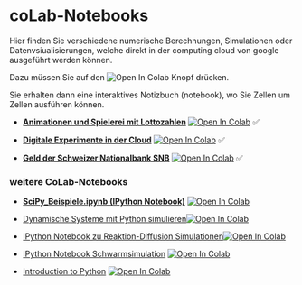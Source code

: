 coLab-Notebooks
===============

Hier finden Sie verschiedene numerische Berechnungen, Simulationen oder Datenvsiualisierungen, welche direkt in
der computing cloud von google ausgeführt werden können.

Dazu müssen Sie auf den ![Open In Colab](https://colab.research.google.com/assets/colab-badge.svg) Knopf drücken.

Sie erhalten dann eine interaktives Notizbuch (notebook), wo Sie Zellen um Zellen ausführen können.

- __[Animationen und Spielerei mit Lottozahlen](https://github.com/mgje/PIUMP/blob/master/coLab-Notebooks/Animationen_und_Spielereien_mit_Lotto.ipynb)__
[![Open In Colab](https://colab.research.google.com/assets/colab-badge.svg)](https://colab.research.google.com/github/mgje/PIUMP/blob/master/coLab-Notebooks/Animationen_und_Spielereien_mit_Lotto.ipynb) &#9989;

- __[Digitale Experimente in der Cloud](https://github.com/mgje/PIUMP/blob/master/coLab-Notebooks/Digitale_Experimente_in_der_Cloud.ipynb)__
[![Open In Colab](https://colab.research.google.com/assets/colab-badge.svg)](https://colab.research.google.com/github/mgje/PIUMP/blob/master/coLab-Notebooks/Digitale_Experimente_in_der_Cloud.ipynb) &#9989;

- __[Geld der Schweizer Nationalbank SNB](https://github.com/mgje/PIUMP/blob/master/coLab-Notebooks/Geld_der_Schweizer_Nationalbank.ipynb)__
[![Open In Colab](https://colab.research.google.com/assets/colab-badge.svg)](https://colab.research.google.com/github/mgje/PIUMP/blob/master/coLab-Notebooks/Geld_der_Schweizer_Nationalbank.ipynb) &#9989;

### weitere CoLab-Notebooks 

* __[SciPy_Beispiele.ipynb (IPython Notebook)](https://github.com/mgje/PIUMP/blob/master/python_in_der_wissenschaft/SciPy_Beispiele.ipynb)__
[![Open In Colab](https://colab.research.google.com/assets/colab-badge.svg)](https://colab.research.google.com/github/mgje/PIUMP/blob/master/python_in_der_wissenschaft/SciPy_Beispiele.ipynb)

* [Dynamische Systeme mit Python simulieren](http://nbviewer.ipython.org/github/mgje/Python-Mathematik-Beispiele/blob/master/Python-Notebooks/Modellierung%20dynamischer%20Systeme.ipynb)[![Open In Colab](https://colab.research.google.com/assets/colab-badge.svg)](https://colab.research.google.com/github/mgje/Python-Mathematik-Beispiele/blob/master/Python-Notebooks/Modellierung%20dynamischer%20Systeme.ipynb)

* [IPython Notebook zu Reaktion-Diffusion Simulationen](http://nbviewer.ipython.org/github/mgje/Python-Mathematik-Beispiele/blob/master/Python-Notebooks/Reaktions-Diffusions-System.ipynb)[![Open In Colab](https://colab.research.google.com/assets/colab-badge.svg)](https://colab.research.google.com/github/mgje/Python-Mathematik-Beispiele/blob/master/Python-Notebooks/Reaktions-Diffusions-System.ipynb)

* [IPython Notebook Schwarmsimulation](http://nbviewer.ipython.org/github/mgje/Python-Mathematik-Beispiele/blob/master/Python-Notebooks/Schwarm.ipynb)
[![Open In Colab](https://colab.research.google.com/assets/colab-badge.svg)](https://colab.research.google.com/github/mgje/Python-Mathematik-Beispiele/blob/master/Python-Notebooks/Schwarm.ipynb)

* [Introduction to Python](http://nbviewer.ipython.org/github/sul-cidr/Workshops/blob/master/Introduction_to_Python/Introduction%20to%20Python.ipynb)
[![Open In Colab](https://colab.research.google.com/assets/colab-badge.svg)](https://colab.research.google.com/github/sul-cidr/Workshops/blob/master/Introduction_to_Python/Introduction%20to%20Python.ipynb)


